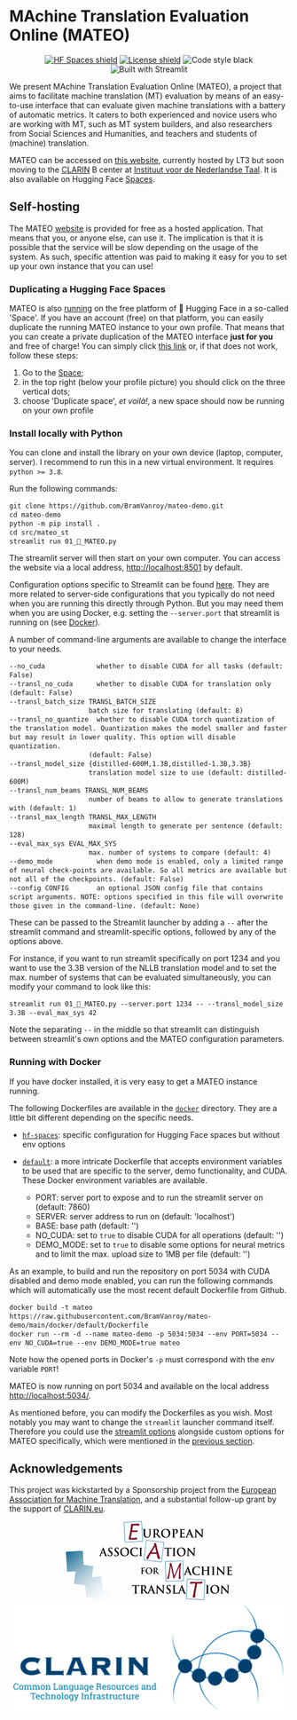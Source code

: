 # MAchine Translation Evaluation Online (MATEO)

<p align="center">
  <a href="https://huggingface.co/spaces/BramVanroy/mateo-demo" target="_blank"><img alt="HF Spaces shield" src="https://img.shields.io/badge/%F0%9F%A4%97-%20HF%20Spaces-orange?style=flat"></a>
  <a href="https://www.gnu.org/licenses/gpl-3.0" target="_blank"><img alt="License shield" src="https://img.shields.io/badge/License-GPLv3-blue.svg?style=flat"></a>
  <img alt="Code style black" src="https://img.shields.io/badge/code%20style-black-000000.svg?style=flat">
  <img alt="Built with Streamlit" src="https://img.shields.io/static/v1?style=for-the-badge&message=Streamlit&color=FF4B4B&logo=Streamlit&logoColor=FFFFFF&label&style=flat">
</p>


We present MAchine Translation Evaluation Online (MATEO), a project that aims to facilitate machine translation (MT)
evaluation by means of an easy-to-use interface that can evaluate given machine translations with a battery of
automatic metrics. It caters to both experienced and novice users who are working with MT, such as MT system builders,
and also researchers from Social Sciences and Humanities, and teachers and students of (machine) translation.

MATEO can be accessed on [this website](https://lt3.ugent.be/mateo/), currently hosted by LT3 but soon
moving to the [CLARIN](https://www.clarin.eu/) B center at [Instituut voor de Nederlandse Taal](https://ivdnt.org/).
It is also available on Hugging Face [Spaces](https://huggingface.co/spaces/BramVanroy/mateo-demo).

## Self-hosting

The MATEO [website](https://lt3.ugent.be/mateo/) is provided for free as a hosted application. That means that you, or
anyone else, can use it. The implication is that it is possible that the service will be slow depending on the usage of
the system. As such, specific attention was paid to making it easy for you to set up your own instance that you can use!

### Duplicating a Hugging Face Spaces

MATEO is also [running](https://huggingface.co/spaces/BramVanroy/mateo-demo) on the free platform of 🤗 Hugging Face in a
so-called 'Space'. If you have an account (free) on that platform, you can easily duplicate the running MATEO instance
to your own profile. That means that you can create a private duplication of the MATEO interface **just for you** and
free of charge! You can simply click [this link](https://huggingface.co/spaces/BramVanroy/mateo-demo?duplicate=true)
or, if that does not work, follow these steps:

1. Go to the [Space](https://huggingface.co/spaces/BramVanroy/mateo-demo);
2. in the top right (below your profile picture) you should click on the three vertical dots;
3. choose 'Duplicate space', _et&nbsp;voilà!_, a new space should now be running on your own profile

### Install locally with Python

You can clone and install the library on your own device (laptop, computer, server). I recommend to run this in a new 
virtual environment. It requires `python >= 3.8`.

Run the following commands:

```shell
git clone https://github.com/BramVanroy/mateo-demo.git
cd mateo-demo
python -m pip install .
cd src/mateo_st
streamlit run 01_🎈_MATEO.py
```

The streamlit server will then start on your own computer. You can access the website via a local address,
[http://localhost:8501](http://localhost:8501) by default. 

Configuration options specific to Streamlit can be found
[here](https://docs.streamlit.io/library/advanced-features/configuration). They are more related to server-side configurations
that you typically do not need when you are running this directly through Python. But you may need them when you are
using Docker, e.g. setting the `--server.port` that streamlit is running on (see [Docker](#running-with-docker)).

A number of command-line arguments are available to change the interface to your needs.

```shell
--no_cuda             whether to disable CUDA for all tasks (default: False)                                                                                                                                      
--transl_no_cuda      whether to disable CUDA for translation only (default: False)                                                                                                                               
--transl_batch_size TRANSL_BATCH_SIZE                                                                                                                                                                             
                    batch size for translating (default: 8)                                                                                                                                                     
--transl_no_quantize  whether to disable CUDA torch quantization of the translation model. Quantization makes the model smaller and faster but may result in lower quality. This option will disable quantization.
                    (default: False)                                                                                                                                                                            
--transl_model_size {distilled-600M,1.3B,distilled-1.3B,3.3B}                                                                                                                                                     
                    translation model size to use (default: distilled-600M)                                                                                                                                     
--transl_num_beams TRANSL_NUM_BEAMS                                                                                                                                                                               
                    number of beams to allow to generate translations with (default: 1)
--transl_max_length TRANSL_MAX_LENGTH
                    maximal length to generate per sentence (default: 128)
--eval_max_sys EVAL_MAX_SYS
                    max. number of systems to compare (default: 4)
--demo_mode           when demo mode is enabled, only a limited range of neural check-points are available. So all metrics are available but not all of the checkpoints. (default: False)
--config CONFIG       an optional JSON config file that contains script arguments. NOTE: options specified in this file will overwrite those given in the command-line. (default: None)
```

These can be passed to the Streamlit launcher by adding a `--` after the streamlit command and streamlit-specific
options, followed by any of the options above.

For instance, if you want to run streamlit specifically on port 1234 and you want to use the 3.3B version of the
NLLB translation model and to set the max. number of systems that can be evaluated simultaneously, you can modify
your command to look like this:

```shell
streamlit run 01_🎈_MATEO.py --server.port 1234 -- --transl_model_size 3.3B --eval_max_sys 42 
```

Note the separating `--` in the middle so that streamlit can distinguish between streamlit's own options and the MATEO
configuration parameters.


### Running with Docker

If you have docker installed, it is very easy to get a MATEO instance running.

The following Dockerfiles are available in the [`docker`](docker) directory. They are a little bit different depending
on the specific needs.

- [`hf-spaces`](docker/hf-spaces/Dockerfile): specific configuration for Hugging Face spaces but without env options
- [`default`](docker/default/Dockerfile): a more intricate Dockerfile that accepts environment variables to be used
that are specific to the server, demo functionality, and CUDA. These Docker environment variables are available.

  - PORT: server port to expose and to run the streamlit server on (default: 7860)
  - SERVER: server address to run on (default: 'localhost')
  - BASE: base path (default: '')
  - NO_CUDA: set to `true` to disable CUDA for all operations (default: '')
  - DEMO_MODE: set to `true` to disable some options for neural metrics and to limit the max. upload size to 1MB 
  per file (default: '')

As an example, to build and run the repository on port 5034 with CUDA disabled and demo mode enabled, you can run the
following commands which will automatically use the most recent default Dockerfile from Github.

```shell
docker build -t mateo https://raw.githubusercontent.com/BramVanroy/mateo-demo/main/docker/default/Dockerfile
docker run --rm -d --name mateo-demo -p 5034:5034 --env PORT=5034 --env NO_CUDA=true --env DEMO_MODE=true mateo
```

Note how the opened ports in Docker's `-p` must correspond with the env variable `PORT`!

MATEO is now running on port 5034 and  available on the local address [http://localhost:5034/](http://localhost:5034/).

As mentioned before, you can modify the Dockerfiles as you wish. Most notably you may want to change the `streamlit`
launcher command itself. Therefore you could use the [streamlit options]([here](https://docs.streamlit.io/library/advanced-features/configuration))
alongside custom options for MATEO specifically, which were mentioned in the [previous section](#install-locally-with-python).


## Acknowledgements

This project was kickstarted by a Sponsorship project from the
[European Association for Machine Translation](https://eamt.org/), and
a substantial follow-up grant by the support of [CLARIN.eu](https://www.clarin.eu/).

<p align="center">
  <a href="https://eamt.org/" target="_blank"><img alt="EAMT logo" src="src/mateo_st/img/eamt.png"></a>
  <a href="https://www.clarin.eu/" target="_blank"><img alt="CLARIN logo" src="src/mateo_st/img/clarin.png"></a>
</p>